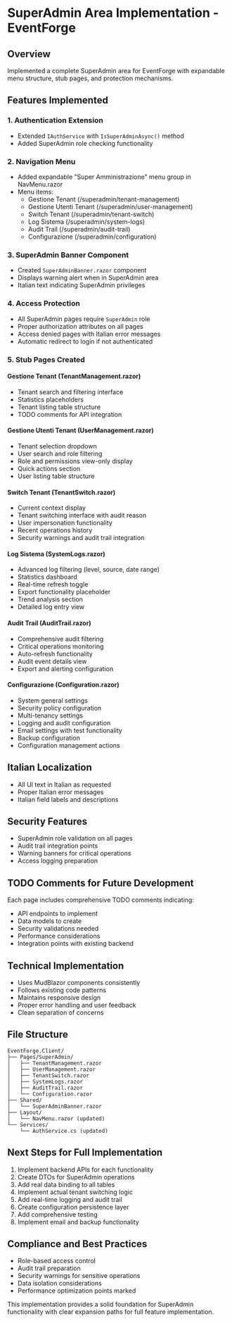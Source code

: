# SuperAdmin Area Implementation - EventForge

## Overview
Implemented a complete SuperAdmin area for EventForge with expandable menu structure, stub pages, and protection mechanisms.

## Features Implemented

### 1. Authentication Extension
- Extended `IAuthService` with `IsSuperAdminAsync()` method
- Added SuperAdmin role checking functionality

### 2. Navigation Menu
- Added expandable "Super Amministrazione" menu group in NavMenu.razor
- Menu items:
  - Gestione Tenant (/superadmin/tenant-management)
  - Gestione Utenti Tenant (/superadmin/user-management)
  - Switch Tenant (/superadmin/tenant-switch)
  - Log Sistema (/superadmin/system-logs)
  - Audit Trail (/superadmin/audit-trail)
  - Configurazione (/superadmin/configuration)

### 3. SuperAdmin Banner Component
- Created `SuperAdminBanner.razor` component
- Displays warning alert when in SuperAdmin area
- Italian text indicating SuperAdmin privileges

### 4. Access Protection
- All SuperAdmin pages require `SuperAdmin` role
- Proper authorization attributes on all pages
- Access denied pages with Italian error messages
- Automatic redirect to login if not authenticated

### 5. Stub Pages Created

#### Gestione Tenant (TenantManagement.razor)
- Tenant search and filtering interface
- Statistics placeholders
- Tenant listing table structure
- TODO comments for API integration

#### Gestione Utenti Tenant (UserManagement.razor)
- Tenant selection dropdown
- User search and role filtering
- Role and permissions view-only display
- Quick actions section
- User listing table structure

#### Switch Tenant (TenantSwitch.razor)
- Current context display
- Tenant switching interface with audit reason
- User impersonation functionality
- Recent operations history
- Security warnings and audit trail integration

#### Log Sistema (SystemLogs.razor)
- Advanced log filtering (level, source, date range)
- Statistics dashboard
- Real-time refresh toggle
- Export functionality placeholder
- Trend analysis section
- Detailed log entry view

#### Audit Trail (AuditTrail.razor)
- Comprehensive audit filtering
- Critical operations monitoring
- Auto-refresh functionality
- Audit event details view
- Export and alerting configuration

#### Configurazione (Configuration.razor)
- System general settings
- Security policy configuration
- Multi-tenancy settings
- Logging and audit configuration
- Email settings with test functionality
- Backup configuration
- Configuration management actions

## Italian Localization
- All UI text in Italian as requested
- Proper Italian error messages
- Italian field labels and descriptions

## Security Features
- SuperAdmin role validation on all pages
- Audit trail integration points
- Warning banners for critical operations
- Access logging preparation

## TODO Comments for Future Development
Each page includes comprehensive TODO comments indicating:
- API endpoints to implement
- Data models to create
- Security validations needed
- Performance considerations
- Integration points with existing backend

## Technical Implementation
- Uses MudBlazor components consistently
- Follows existing code patterns
- Maintains responsive design
- Proper error handling and user feedback
- Clean separation of concerns

## File Structure
```
EventForge.Client/
├── Pages/SuperAdmin/
│   ├── TenantManagement.razor
│   ├── UserManagement.razor
│   ├── TenantSwitch.razor
│   ├── SystemLogs.razor
│   ├── AuditTrail.razor
│   └── Configuration.razor
├── Shared/
│   └── SuperAdminBanner.razor
├── Layout/
│   └── NavMenu.razor (updated)
└── Services/
    └── AuthService.cs (updated)
```

## Next Steps for Full Implementation
1. Implement backend APIs for each functionality
2. Create DTOs for SuperAdmin operations
3. Add real data binding to all tables
4. Implement actual tenant switching logic
5. Add real-time logging and audit trail
6. Create configuration persistence layer
7. Add comprehensive testing
8. Implement email and backup functionality

## Compliance and Best Practices
- Role-based access control
- Audit trail preparation
- Security warnings for sensitive operations
- Data isolation considerations
- Performance optimization points marked

This implementation provides a solid foundation for SuperAdmin functionality with clear expansion paths for full feature implementation.